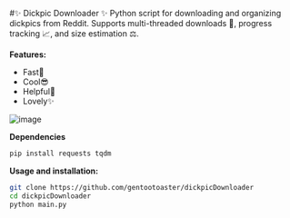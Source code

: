#✨ Dickpic Downloader ✨
Python script for downloading and organizing dickpics from Reddit. Supports multi-threaded downloads 🚀, progress tracking 📈, and size estimation ⚖.

**Features:**
- Fast🚀
- Cool😎
- Helpful💖
- Lovely✨

![image](https://github.com/user-attachments/assets/cd37837c-2618-43bf-9539-97465ca10966)

**Dependencies**
```bash
pip install requests tqdm
```

**Usage and installation:**
```bash
git clone https://github.com/gentootoaster/dickpicDownloader
cd dickpicDownloader
python main.py
```
